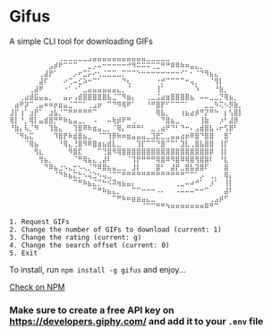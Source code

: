 # Gifus

A simple CLI tool for downloading GIFs

```
⠀⠀⠀⠀⠀⠀⠀⠀⠀⠀⢀⣀⣀⣀⣀⣀⣠⣤⣤⣤⣤⣤⣤⣤⣤⣤⣤⣤⣀⣀⣀⣀⣀⠀⠀⠀⠀⠀⠀⠀⠀⠀⠀⠀⠀⠀⠀⠀
⠀⠀⠀⠀⠀⠀⠀⠀⣠⡾⠟⠉⠉⠉⠀⠀⣀⡠⠤⠒⠒⠒⠒⠒⠚⠻⠭⠭⠭⢉⣉⠛⠛⠿⠿⠷⠶⣤⣄⡀⠀⠀⠀⠀⠀⠀⠀⠀
⠀⠀⠀⠀⠀⠀⢀⣼⡟⠁⠀⠀⠀⡠⠖⣉⡥⠔⢂⣈⣉⣉⣀⡉⠉⠉⠑⠒⠒⠒⠒⠒⠒⠒⠒⠊⠁⠂⠈⠙⠻⣦⣄⠀⠀⠀⠀⠀
⠀⠀⠀⠀⠀⠀⣼⠏⠀⠀⠀⠔⢉⠤⣊⠵⠒⠉⠁⠀⠀⠀⠀⠙⢆⠀⠀⠀⠀⠀⠐⡚⠉⠉⠉⠉⠒⢤⡀⠀⠀⠈⢻⡇⠀⠀⠀⠀
⠀⠀⠀⠀⢀⣼⠟⠀⠀⠀⠀⠐⠁⠐⠁⣀⣤⣤⣤⣤⣤⣤⣄⡀⠈⠀⠀⠀⠀⠀⢸⠁⠀⠀⠀⠀⠀⠀⠱⠀⠀⠀⠘⣷⡀⠀⠀⠀
⠀⠀⢀⣴⣾⣯⣤⣤⡀⠀⠀⣤⡤⢠⣾⣿⣿⣿⣿⣿⣧⣈⠉⠻⣶⡄⠀⠀⢀⣀⣨⣴⣶⣿⣿⣿⣿⣦⠀⠤⠤⣀⣀⡙⢿⣦⡀⠀
⠀⣴⠟⡽⠉⢀⣤⠶⠶⡶⣶⣤⣈⠉⠉⠁⢀⣠⡶⠀⠉⠙⠻⢿⠟⠁⠀⠀⠘⠛⣿⡟⠋⠉⠉⠉⠁⠀⠀⠀⣀⣀⠳⢍⠢⡻⣷⡀
⣸⡏⢰⠁⣰⡟⠁⠀⣰⣧⡈⠉⠛⠛⠛⠛⠛⠉⠀⠀⠀⠀⠀⠀⠀⠀⠀⠀⠀⠀⢿⣧⡀⠀⠀⢰⣦⣴⡾⠛⡝⠛⠓⠀⡆⢣⣿⡇
⢿⡇⠘⡀⢿⡇⣤⣾⣿⡛⠛⠷⣦⣤⣀⡀⠀⠠⠀⠀⠤⢷⡾⠟⠛⢀⠀⠀⠀⠀⠀⠙⣿⣦⣀⠀⠀⠀⠀⢸⣷⠀⠀⡰⠃⣼⡿⠀
⠘⣷⡄⢧⡈⠻⠀⠀⢹⣷⣄⠀⠀⢹⣿⠿⠷⣶⣤⣀⡀⠈⢿⡄⠛⠛⠛⠃⠀⣀⢀⣴⠟⠙⠃⠙⠒⠄⣠⣾⣿⣧⠠⠖⢫⡿⠃⠀
⠀⠈⠻⣦⣍⠀⠀⠀⠀⠹⣿⡟⠷⣾⣿⣦⣀⠀⠈⠉⢹⡿⠷⠶⣶⣤⣤⣤⣀⣹⣟⣁⣀⣤⣤⣴⡶⠿⣿⠙⣿⣿⠀⠀⣿⠁⠀⠀
⠀⠀⠀⠈⢿⣦⠀⠀⠀⠀⠘⢿⣄⢘⣿⠻⠿⣿⣶⣦⣾⣇⣀⠀⠀⠀⢹⡏⠉⠉⠙⣿⠉⠉⠁⣹⣇⢀⣿⣧⣿⣿⠀⢸⡏⠀⠀⠀
⠀⠀⠀⠀⠀⢻⣆⠀⠀⠀⠀⠀⠻⣿⣏⠀⠀⠀⠉⢙⣿⠻⢿⣿⣿⣿⣿⣿⣿⣿⣿⣿⣿⣿⣿⣿⣿⣿⣿⣿⣿⡿⠀⢸⡇⠀⠀⠀
⠀⠀⠀⠀⠀⠀⢻⣦⡀⠀⠀⠀⠀⠈⠛⢿⣦⣄⢀⣼⠇⠀⠀⠀⠈⢹⡟⠛⠛⠛⢿⣿⠿⠻⣿⠿⢿⣿⢻⣿⣿⠇⠀⠘⣇⠀⠀⠀
⠀⠀⠀⠀⠀⠀⠀⠙⠿⣦⣐⠢⣄⡒⠢⢄⡈⠙⠿⣿⣦⣤⣀⣀⠀⣸⡇⠀⠀⠀⣿⠃⠀⣼⡟⣀⣿⣧⣽⣿⠏⠀⠀⠀⣿⠀⠀⠀
⠀⠀⠀⠀⠀⠀⠀⠀⠀⠈⠙⠷⣦⣍⡓⠢⢬⣑⠢⢤⣈⠉⠉⠛⠛⠛⠛⠛⠛⠛⠛⠛⠛⠛⠛⠛⠉⠉⠁⡠⠀⢀⡀⠀⢿⡄⠀⠀
⠀⠀⠀⠀⠀⠀⠀⠀⠀⠀⠀⠀⠀⠉⠛⠷⣦⣌⡉⠓⠪⠽⢶⣦⣤⡄⠀⠀⠀⠀⠀⠀⠀⠀⢀⣀⠤⠴⠚⠁⠀⡰⠁⠀⢸⡇⠀⠀
⠀⠀⠀⠀⠀⠀⠀⠀⠀⠀⠀⠀⠀⠀⠀⠀⠀⠉⠛⠷⣦⣄⡀⠀⠀⠉⠉⠒⠒⠒⠠⠄⠀⠀⠠⠤⠤⠤⠒⠒⠉⠀⠀⠀⣼⠇⠀⠀
⠀⠀⠀⠀⠀⠀⠀⠀⠀⠀⠀⠀⠀⠀⠀⠀⠀⠀⠀⠀⠀⠉⠛⠷⠶⣶⣶⣤⣄⣀⠀⠀⠀⠀⠀⠀⠀⠀⠀⠀⠀⢀⣠⡾⠋⠀⠀⠀
⠀⠀⠀⠀⠀⠀⠀⠀⠀⠀⠀⠀⠀⠀⠀⠀⠀⠀⠀⠀⠀⠀⠀⠀⠀⠀⠀⠈⠉⠉⠛⠛⠳⠶⠶⠶⠶⠶⠶⠶⠿⠛⠉⠀⠀⠀⠀⠀

1. Request GIFs
2. Change the number of GIFs to download (current: 1)
3. Change the rating (current: g)
4. Change the search offset (current: 0)
5. Exit
```

To install, run `npm install -g gifus` and enjoy...

[Check on NPM]("")

### Make sure to create a free API key on <https://developers.giphy.com/> and add it to your `.env` file
